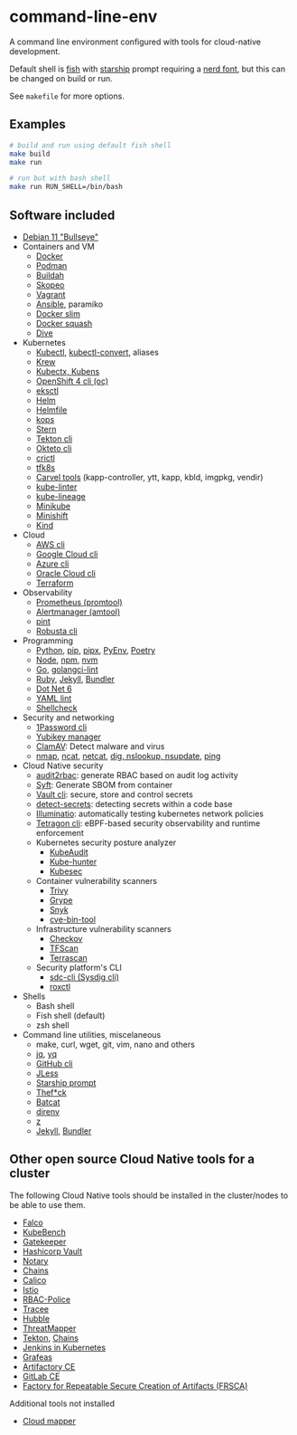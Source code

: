 # command-line-env

A command line environment configured with tools for cloud-native development.

Default shell is [fish](https://fishshell.com/) with [starship](https://starship.rs/) prompt requiring a [nerd font](https://www.nerdfonts.com/), but this can be changed on build or run.

See `makefile` for more options.

## Examples

```bash
# build and run using default fish shell
make build
make run

# run but with bash shell
make run RUN_SHELL=/bin/bash
```

## Software included

* [Debian 11 "Bullseye"](https://www.debian.org/News/2021/20210814)
* Containers and VM
  * [Docker](https://docs.docker.com/engine/reference/commandline/cli/)
  * [Podman](https://podman.io/)
  * [Buildah](https://buildah.io/)
  * [Skopeo](https://github.com/containers/skopeo)
  * [Vagrant](https://www.vagrantup.com/)
  * [Ansible](https://docs.ansible.com/ansible/latest/installation_guide/intro_installation.html#installing-ansible-with-pip), paramiko
  * [Docker slim](https://github.com/docker-slim/docker-slim)
  * [Docker squash](https://github.com/goldmann/docker-squash)
  * [Dive](https://github.com/wagoodman/dive)
* Kubernetes
  * [Kubectl](https://kubernetes.io/docs/reference/kubectl/kubectl/), [kubectl-convert](https://kubernetes.io/docs/tasks/tools/install-kubectl-linux/#install-kubectl-convert-plugin), aliases
  * [Krew](https://krew.sigs.k8s.io/)
  * [Kubectx, Kubens](https://github.com/ahmetb/kubectx)
  * [OpenShift 4 cli (oc)](https://docs.openshift.com/container-platform/4.7/cli_reference/openshift_cli/getting-started-cli.html)
  * [eksctl](https://eksctl.io/)
  * [Helm](https://helm.sh/)
  * [Helmfile](https://github.com/roboll/helmfile)
  * [kops](https://kops.sigs.k8s.io/getting_started/install/)
  * [Stern](https://github.com/wercker/stern)
  * [Tekton cli](https://tekton.dev/docs/cli/)
  * [Okteto cli](https://www.okteto.com/docs/cloud/okteto-cli)
  * [crictl](https://github.com/kubernetes-sigs/cri-tools/blob/master/docs/crictl.md)
  * [tfk8s](https://github.com/jrhouston/tfk8s)
  * [Carvel tools](https://carvel.dev/ytt/docs/v0.41.0/install/) (kapp-controller, ytt, kapp, kbld, imgpkg, vendir)
  * [kube-linter](https://github.com/stackrox/kube-linter)
  * [kube-lineage](https://github.com/tohjustin/kube-lineage/)
  * [Minikube](https://minikube.sigs.k8s.io/docs/start/)
  * [Minishift](https://github.com/minishift/minishift)
  * [Kind](https://kind.sigs.k8s.io/)
* Cloud
  * [AWS cli](https://docs.aws.amazon.com/cli/latest/userguide/getting-started-install.html)
  * [Google Cloud cli](https://cloud.google.com/sdk/gcloud)
  * [Azure cli](https://docs.microsoft.com/en-us/cli/azure/install-azure-cli)
  * [Oracle Cloud cli](https://docs.oracle.com/en-us/iaas/Content/API/SDKDocs/cliinstall.htm)
  * [Terraform](https://github.com/hashicorp/terraform)
* Observability
  * [Prometheus (promtool)](https://prometheus.io/docs/prometheus/latest/configuration/unit_testing_rules/)
  * [Alertmanager (amtool)](https://github.com/prometheus/alertmanager)
  * [pint](https://cloudflare.github.io/pint/)
  * [Robusta cli](https://docs.robusta.dev/master/installation.html)
* Programming
  * [Python](https://www.python.org/), [pip](https://pypi.org/project/pip/), [pipx](https://github.com/pypa/pipx), [PyEnv](https://github.com/pyenv/pyenv), [Poetry](https://python-poetry.org/docs/)
  * [Node](https://nodejs.org/en/), [npm](https://www.npmjs.com/), [nvm](https://github.com/nvm-sh/nvm)
  * [Go](https://go.dev/), [golangci-lint](https://golangci-lint.run/usage/install/#local-installation)
  * [Ruby](https://www.ruby-lang.org/en/documentation/), [Jekyll](https://jekyllrb.com/), [Bundler](https://bundler.io/docs.html)
  * [Dot Net 6](https://docs.microsoft.com/en-us/dotnet/core/install/linux-debian)
  * [YAML lint](https://github.com/adrienverge/yamllint)
  * [Shellcheck](https://github.com/koalaman/shellcheck)
* Security and networking
  * [1Password cli](https://1password.com/downloads/command-line/)
  * [Yubikey manager](https://github.com/Yubico/yubikey-manager)
  * [ClamAV](http://www.clamav.net/downloads): Detect malware and virus
  * [nmap](https://nmap.org/download), [ncat](https://nmap.org/ncat/), [netcat](https://sectools.org/tool/netcat/), [dig, nslookup, nsupdate](https://packages.debian.org/buster/dnsutils), [ping](https://packages.debian.org/stretch/iputils-ping)
* Cloud Native security
  * [audit2rbac](https://github.com/liggitt/audit2rbac): generate RBAC based on audit log activity
  * [Syft](https://github.com/anchore/syft): Generate SBOM from container
  * [Vault cli](https://www.vaultproject.io/docs/commands): secure, store and control secrets
  * [detect-secrets](https://github.com/Yelp/detect-secrets): detecting secrets within a code base
  * [Illuminatio](https://github.com/inovex/illuminatio): automatically testing kubernetes network policies
  * [Tetragon cli](https://github.com/cilium/tetragon): eBPF-based security observability and runtime enforcement
  * Kubernetes security posture analyzer
    * [KubeAudit](https://github.com/Shopify/kubeaudit)
    * [Kube-hunter](https://github.com/aquasecurity/kube-hunter)
    * [Kubesec](https://kubesec.io/)
  * Container vulnerability scanners
    * [Trivy](https://github.com/aquasecurity/trivy)
    * [Grype](https://github.com/anchore/grype)
    * [Snyk](https://docs.snyk.io/snyk-cli/install-the-snyk-cli)
    * [cve-bin-tool](https://github.com/intel/cve-bin-tool)
  * Infrastructure vulnerability scanners
    * [Checkov](https://www.checkov.io/1.Welcome/Quick%20Start.html)
    * [TFScan](https://github.com/wils0ns/tfscan)
    * [Terrascan](https://github.com/tenable/terrascan#install)
  * Security platform's CLI
    * [sdc-cli (Sysdig cli)](https://sysdiglabs.github.io/sysdig-platform-cli/)
    * [roxctl](https://docs.openshift.com/acs/3.66/cli/getting-started-cli.html)
* Shells
  * Bash shell
  * Fish shell (default)
  * zsh shell
* Command line utilities, miscelaneous
  * make, curl, wget, git, vim, nano and others
  * [jq](https://stedolan.github.io/jq/), [yq](https://github.com/mikefarah/yq)
  * [GitHub cli](https://cli.github.com/)
  * [JLess](https://github.com/PaulJuliusMartinez/jless)
  * [Starship prompt](https://starship.rs/)
  * [Thef*ck](https://github.com/nvbn/thefuck)
  * [Batcat](https://github.com/sharkdp/bat)
  * [direnv](https://direnv.net/)
  * [z](https://github.com/rupa/z)
  * [Jekyll](https://jekyllrb.com/), [Bundler](https://bundler.io/)

## Other open source Cloud Native tools for a cluster

The following Cloud Native tools should be installed in the cluster/nodes to be able to use them.

* [Falco](https://github.com/falcosecurity/falco)
* [KubeBench](https://github.com/aquasecurity/kube-bench)
* [Gatekeeper](https://github.com/open-policy-agent/gatekeeper)
* [Hashicorp Vault](https://www.vaultproject.io/)
* [Notary](https://github.com/notaryproject/notary)
* [Chains](https://github.com/tektoncd/chains)
* [Calico](https://projectcalico.docs.tigera.io/about/about-calico)
* [Istio](https://github.com/istio/istio)
* [RBAC-Police](https://github.com/PaloAltoNetworks/rbac-police)
* [Tracee](https://github.com/aquasecurity/tracee)
* [Hubble](https://github.com/cilium/hubble)
* [ThreatMapper](https://github.com/deepfence/ThreatMapper)
* [Tekton](https://tekton.dev/docs/getting-started/#tekton-for-kubernetes-cloud-native-cicd-explained), [Chains](https://github.com/tektoncd/chains)
* [Jenkins in Kubernetes](https://github.com/scriptcamp/kubernetes-jenkins)
* [Grafeas](https://grafeas.io/)
* [Artifactory CE](https://jfrog.com/community/download-artifactory-oss/)
* [GitLab CE](https://gitlab.com/gitlab-org/gitlab)
* [Factory for Repeatable Secure Creation of Artifacts (FRSCA)](https://github.com/buildsec/frsca)

Additional tools not installed

* [Cloud mapper](https://github.com/duo-labs/cloudmapper)

